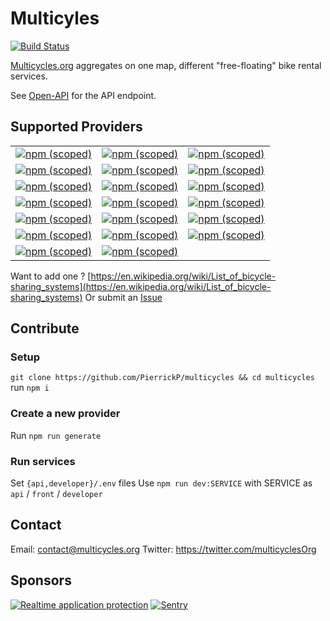 # Multicyles

[![Build Status](https://travis-ci.org/PierrickP/multicycles.svg?branch=master)](https://travis-ci.org/PierrickP/multicycles)

[Multicycles.org](http://multicycles.org) aggregates on one map, different "free-floating" bike rental services.

See [Open-API](https://developer.multicycles.org/) for the API endpoint.

## Supported Providers

|                                                                                                                                                        |                                                                                                                                                        |                                                                                                                                                     |
| ------------------------------------------------------------------------------------------------------------------------------------------------------ | ------------------------------------------------------------------------------------------------------------------------------------------------------ | --------------------------------------------------------------------------------------------------------------------------------------------------- |
| [![npm (scoped)](https://img.shields.io/npm/v/@multicycles/bird.svg?label=Bird)](https://www.npmjs.com/package/@multicycles/bird)                      | [![npm (scoped)](https://img.shields.io/npm/v/@multicycles/hellobike.svg?label=Hellobike)](https://www.npmjs.com/package/@multicycles/hellobike)       | [![npm (scoped)](https://img.shields.io/npm/v/@multicycles/ofo.svg?label=Ofo)](https://www.npmjs.com/package/@multicycles/ofo)                      |
| [![npm (scoped)](https://img.shields.io/npm/v/@multicycles/byke.svg?label=Byke)](https://www.npmjs.com/package/@multicycles/byke)                      | [![npm (scoped)](https://img.shields.io/npm/v/@multicycles/indigowheel.svg?label=IndigoWheel)](https://www.npmjs.com/package/@multicycles/indigowheel) | [![npm (scoped)](https://img.shields.io/npm/v/@multicycles/pony.svg?label=Pony)](https://www.npmjs.com/package/@multicycles/pony)                   |
| [![npm (scoped)](https://img.shields.io/npm/v/@multicycles/callabike.svg?label=Call%20a%20Bike)](https://www.npmjs.com/package/@multicycles/callabike) | [![npm (scoped)](https://img.shields.io/npm/v/@multicycles/jump.svg?label=Jump)](https://www.npmjs.com/package/@multicycles/jump)                      | [![npm (scoped)](https://img.shields.io/npm/v/@multicycles/spin.svg?label=Spin)](https://www.npmjs.com/package/@multicycles/spin)                   |
| [![npm (scoped)](https://img.shields.io/npm/v/@multicycles/cityscoot.svg?label=Cityscoot)](https://www.npmjs.com/package/@multicycles/cityscoot)       | [![npm (scoped)](https://img.shields.io/npm/v/@multicycles/lime.svg?label=Lime)](https://www.npmjs.com/package/@multicycles/lime)                      | [![npm (scoped)](https://img.shields.io/npm/v/@multicycles/whitebikes.svg?label=WhiteBikes)](https://www.npmjs.com/package/@multicycles/whitebikes) |
| [![npm (scoped)](https://img.shields.io/npm/v/@multicycles/coup.svg?label=Coup)](https://www.npmjs.com/package/@multicycles/coup)                      | [![npm (scoped)](https://img.shields.io/npm/v/@multicycles/mobike.svg?label=Mobike)](https://www.npmjs.com/package/@multicycles/mobike)                | [![npm (scoped)](https://img.shields.io/npm/v/@multicycles/wind.svg?label=Wind)](https://www.npmjs.com/package/@multicycles/wind)                   |
| [![npm (scoped)](https://img.shields.io/npm/v/@multicycles/donkey.svg?label=Donkey%20Republic)](https://www.npmjs.com/package/@multicycles/donkey)     | [![npm (scoped)](https://img.shields.io/npm/v/@multicycles/nextbike.svg?label=Nextbike)](https://www.npmjs.com/package/@multicycles/nextbike)          | [![npm (scoped)](https://img.shields.io/npm/v/@multicycles/yobike.svg?label=Yobike)](https://www.npmjs.com/package/@multicycles/yobike)             |
| [![npm (scoped)](https://img.shields.io/npm/v/@multicycles/gobee.bike.svg?label=Gobee.bike)](https://www.npmjs.com/package/@multicycles/gobee.bike)    | [![npm (scoped)](https://img.shields.io/npm/v/@multicycles/obike.svg?label=Obike)](https://www.npmjs.com/package/@multicycles/obike)                   |                                                                                                                                                     |

Want to add one ? [https://en.wikipedia.org/wiki/List_of_bicycle-sharing_systems](https://en.wikipedia.org/wiki/List_of_bicycle-sharing_systems)
Or submit an [Issue](https://github.com/PierrickP/multicycles/issues/new)

## Contribute

### Setup

`git clone https://github.com/PierrickP/multicycles && cd multicycles`
run `npm i`

### Create a new provider

Run `npm run generate`

### Run services

Set `{api,developer}/.env` files
Use `npm run dev:SERVICE` with SERVICE as `api` / `front` / `developer`

## Contact

Email: contact@multicycles.org
Twitter: https://twitter.com/multicyclesOrg

## Sponsors

[![Realtime application protection](https://s3-eu-west-1.amazonaws.com/sqreen-assets/badges/20171107/sqreen-light-badge.svg)](https://www.sqreen.io/?utm_source=badge)
[![Sentry](https://developer.multicycles.org/sentry-logo-black.png)](https://sentry.io)
